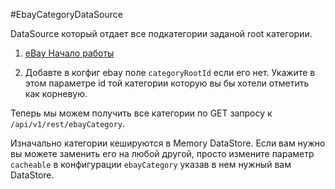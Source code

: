 #EbayCategoryDataSource

DataSource который отдает все подкатегории заданой root категории.

1) [eBay Начало работы](Ebay.md)

2) Добавте в когфиг ebay поле `categoryRootId` если его нет.
Укажите в этом параметре id той категории которую вы бы хотели отметить как корневую.

Теперь мы можем получить все категории по GET запросу к `/api/v1/rest/ebayCategory`.
 
Изначально категории кешируются в Memory DataStore.
 Если вам нужно вы можете заменить его на любой другой, просто измените параметр `cacheable` в конфигурации `ebayCategory`
 указав в нем нужный вам DataStore.
 